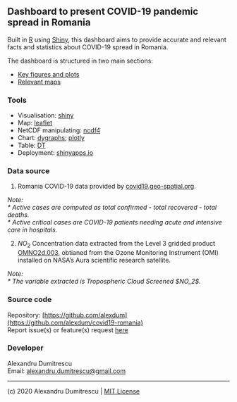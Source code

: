 ## Dashboard to present COVID-19 pandemic spread in Romania

Built in [R](https://www.r-project.org/) using [Shiny](https://shiny.rstudio.com/), this dashboard aims to provide accurate and relevant facts and statistics about COVID-19 spread in Romania.

The dashboard is structured in two main sections:

* [Key figures and plots](https://covid-19.shinyapps.io/romania/#facts)
* [Relevant maps](https://covid-19.shinyapps.io/romania/#maps)


### Tools

* Visualisation: [shiny](https://shiny.rstudio.com/)
* Map: [leaflet](https://rstudio.github.io/leaflet/) 
* NetCDF manipulating: [ncdf4](https://cran.r-project.org/web/packages/ncdf4/index.html)
* Chart: [dygraphs](https://rstudio.github.io/dygraphs/); [plotly](https://plot.ly/r/)
* Table: [DT](https://rstudio.github.io/DT/)
* Deployment: [shinyapps.io](https://www.shinyapps.io/)


### Data source

1. Romania COVID-19 data provided by [covid19.geo-spatial.org](https://covid19.geo-spatial.org/despre).

<em>
Note: <br>
* Active cases are computed as total confirmed - total recovered - total deaths.<br>
* Active critical cases are COVID-19 patients needing acute and intensive care in hospitals.
</em>

2. $NO_2$ Concentration data extracted from the Level 3 gridded product [OMNO2d.003](https://disc.gsfc.nasa.gov/datasets/OMNO2d_003/summary), obtianed from the Ozone Monitoring Instrument (OMI) installed on NASA’s Aura scientific research satellite.

<em>
Note: <br>
* The variable extracted is Tropospheric Cloud Screened $NO_2$.
</em>

### Source code 

Repository: [https://github.com/alexdum](https://github.com/alexdum/covid19-romania)  
Report issue(s) or feature(s) request [here](https://github.com/alexdum/covid19-romania/issues)


### Developer

Alexandru Dumitrescu <br/>
Email: [alexandru.dumitrescu@gmail.com](mailto:alexandru.dumitrescu@gmail.com)  

---

(c) 2020 Alexandru Dumitrescu | [MIT License](https://github.com/alexdum/covid19-romania/blob/master/LICENSE) 

